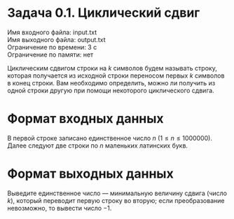 # Задача 0.1. Циклический сдвиг
Имя входного файла: input.txt  
Имя выходного файла: output.txt  
Ограничение по времени: 3 с  
Ограничение по памяти: нет

Циклическим сдвигом строки на $k$ символов будем называть строку, которая получается из исходной строки переносом первых $k$ символов в конец строки. Вам необходимо определить, можно ли получить из одной строки другую при помощи некоторого циклического сдвига.

# Формат входных данных
В первой строке записано единственное число $n\ (1 \le n \le 1 000 000)$. Далее следуют две строки по $n$ маленьких латинских букв.

# Формат выходных данных
Выведите единственное число — минимальную величину сдвига (число $k$), который переводит первую строку во вторую; если преобразование невозможно, то вывести число $−1$.